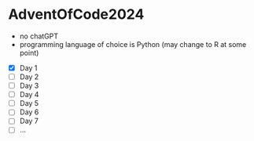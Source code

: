 # AdventOfCode2024

- no chatGPT 
- programming language of choice is Python (may change to R at some point)  

- [x] Day 1
- [ ] Day 2
- [ ] Day 3
- [ ] Day 4
- [ ] Day 5
- [ ] Day 6
- [ ] Day 7
- [ ] ...

